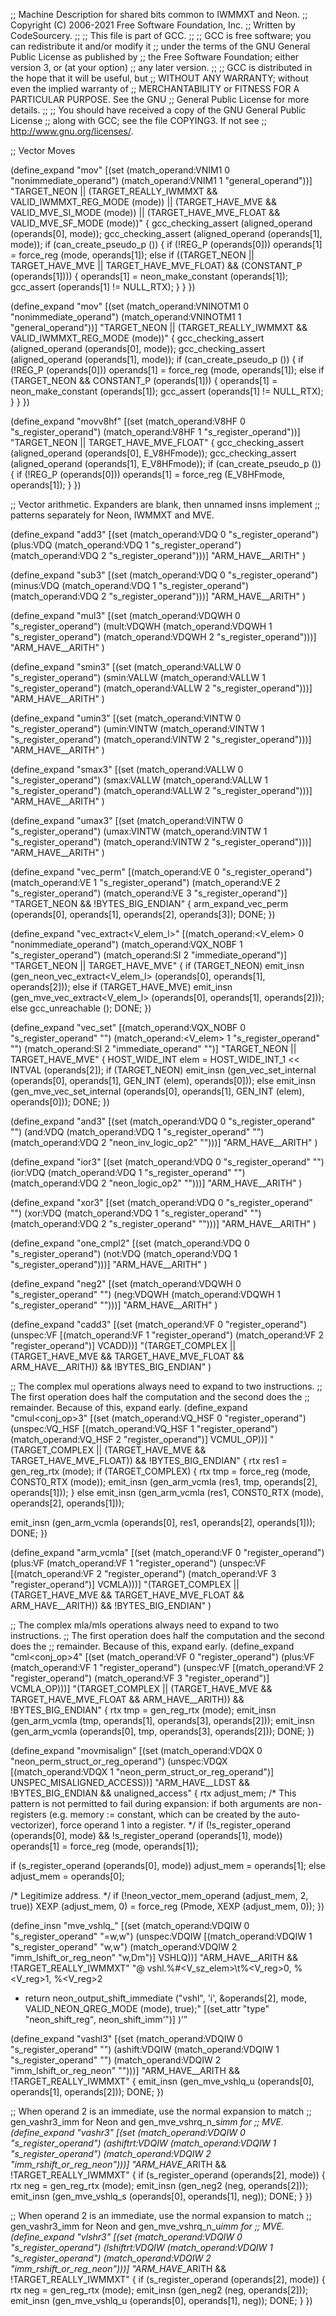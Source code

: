 ;; Machine Description for shared bits common to IWMMXT and Neon.
;; Copyright (C) 2006-2021 Free Software Foundation, Inc.
;; Written by CodeSourcery.
;;
;; This file is part of GCC.
;;
;; GCC is free software; you can redistribute it and/or modify it
;; under the terms of the GNU General Public License as published by
;; the Free Software Foundation; either version 3, or (at your option)
;; any later version.
;;
;; GCC is distributed in the hope that it will be useful, but
;; WITHOUT ANY WARRANTY; without even the implied warranty of
;; MERCHANTABILITY or FITNESS FOR A PARTICULAR PURPOSE.  See the GNU
;; General Public License for more details.
;;
;; You should have received a copy of the GNU General Public License
;; along with GCC; see the file COPYING3.  If not see
;; <http://www.gnu.org/licenses/>.

;; Vector Moves

(define_expand "mov<mode>"
  [(set (match_operand:VNIM1 0 "nonimmediate_operand")
	(match_operand:VNIM1 1 "general_operand"))]
  "TARGET_NEON
   || (TARGET_REALLY_IWMMXT && VALID_IWMMXT_REG_MODE (<MODE>mode))
   || (TARGET_HAVE_MVE && VALID_MVE_SI_MODE (<MODE>mode))
   || (TARGET_HAVE_MVE_FLOAT && VALID_MVE_SF_MODE (<MODE>mode))"
   {
  gcc_checking_assert (aligned_operand (operands[0], <MODE>mode));
  gcc_checking_assert (aligned_operand (operands[1], <MODE>mode));
  if (can_create_pseudo_p ())
    {
      if (!REG_P (operands[0]))
	operands[1] = force_reg (<MODE>mode, operands[1]);
      else if ((TARGET_NEON || TARGET_HAVE_MVE || TARGET_HAVE_MVE_FLOAT)
	       && (CONSTANT_P (operands[1])))
	{
	  operands[1] = neon_make_constant (operands[1]);
	  gcc_assert (operands[1] != NULL_RTX);
	}
    }
})

(define_expand "mov<mode>"
  [(set (match_operand:VNINOTM1 0 "nonimmediate_operand")
	(match_operand:VNINOTM1 1 "general_operand"))]
  "TARGET_NEON
   || (TARGET_REALLY_IWMMXT && VALID_IWMMXT_REG_MODE (<MODE>mode))"
{
  gcc_checking_assert (aligned_operand (operands[0], <MODE>mode));
  gcc_checking_assert (aligned_operand (operands[1], <MODE>mode));
  if (can_create_pseudo_p ())
    {
      if (!REG_P (operands[0]))
	operands[1] = force_reg (<MODE>mode, operands[1]);
      else if (TARGET_NEON && CONSTANT_P (operands[1]))
	{
	  operands[1] = neon_make_constant (operands[1]);
	  gcc_assert (operands[1] != NULL_RTX);
	}
    }
})

(define_expand "movv8hf"
  [(set (match_operand:V8HF 0 "s_register_operand")
       (match_operand:V8HF 1 "s_register_operand"))]
   "TARGET_NEON || TARGET_HAVE_MVE_FLOAT"
{
  gcc_checking_assert (aligned_operand (operands[0], E_V8HFmode));
  gcc_checking_assert (aligned_operand (operands[1], E_V8HFmode));
   if (can_create_pseudo_p ())
     {
       if (!REG_P (operands[0]))
	 operands[1] = force_reg (E_V8HFmode, operands[1]);
     }
})

;; Vector arithmetic.  Expanders are blank, then unnamed insns implement
;; patterns separately for Neon, IWMMXT and MVE.

(define_expand "add<mode>3"
  [(set (match_operand:VDQ 0 "s_register_operand")
	(plus:VDQ (match_operand:VDQ 1 "s_register_operand")
		  (match_operand:VDQ 2 "s_register_operand")))]
  "ARM_HAVE_<MODE>_ARITH"
)

(define_expand "sub<mode>3"
  [(set (match_operand:VDQ 0 "s_register_operand")
	(minus:VDQ (match_operand:VDQ 1 "s_register_operand")
		   (match_operand:VDQ 2 "s_register_operand")))]
  "ARM_HAVE_<MODE>_ARITH"
)

(define_expand "mul<mode>3"
  [(set (match_operand:VDQWH 0 "s_register_operand")
	(mult:VDQWH (match_operand:VDQWH 1 "s_register_operand")
		    (match_operand:VDQWH 2 "s_register_operand")))]
  "ARM_HAVE_<MODE>_ARITH"
)

(define_expand "smin<mode>3"
  [(set (match_operand:VALLW 0 "s_register_operand")
	(smin:VALLW (match_operand:VALLW 1 "s_register_operand")
		    (match_operand:VALLW 2 "s_register_operand")))]
   "ARM_HAVE_<MODE>_ARITH"
)

(define_expand "umin<mode>3"
  [(set (match_operand:VINTW 0 "s_register_operand")
	(umin:VINTW (match_operand:VINTW 1 "s_register_operand")
		    (match_operand:VINTW 2 "s_register_operand")))]
   "ARM_HAVE_<MODE>_ARITH"
)

(define_expand "smax<mode>3"
  [(set (match_operand:VALLW 0 "s_register_operand")
	(smax:VALLW (match_operand:VALLW 1 "s_register_operand")
		    (match_operand:VALLW 2 "s_register_operand")))]
   "ARM_HAVE_<MODE>_ARITH"
)

(define_expand "umax<mode>3"
  [(set (match_operand:VINTW 0 "s_register_operand")
	(umax:VINTW (match_operand:VINTW 1 "s_register_operand")
		    (match_operand:VINTW 2 "s_register_operand")))]
   "ARM_HAVE_<MODE>_ARITH"
)

(define_expand "vec_perm<mode>"
  [(match_operand:VE 0 "s_register_operand")
   (match_operand:VE 1 "s_register_operand")
   (match_operand:VE 2 "s_register_operand")
   (match_operand:VE 3 "s_register_operand")]
  "TARGET_NEON && !BYTES_BIG_ENDIAN"
{
  arm_expand_vec_perm (operands[0], operands[1], operands[2], operands[3]);
  DONE;
})

(define_expand "vec_extract<mode><V_elem_l>"
 [(match_operand:<V_elem> 0 "nonimmediate_operand")
  (match_operand:VQX_NOBF 1 "s_register_operand")
  (match_operand:SI 2 "immediate_operand")]
 "TARGET_NEON || TARGET_HAVE_MVE"
{
  if (TARGET_NEON)
    emit_insn (gen_neon_vec_extract<mode><V_elem_l> (operands[0], operands[1],
						     operands[2]));
  else if (TARGET_HAVE_MVE)
    emit_insn (gen_mve_vec_extract<mode><V_elem_l> (operands[0], operands[1],
						     operands[2]));
  else
    gcc_unreachable ();
  DONE;
})

(define_expand "vec_set<mode>"
  [(match_operand:VQX_NOBF 0 "s_register_operand" "")
   (match_operand:<V_elem> 1 "s_register_operand" "")
   (match_operand:SI 2 "immediate_operand" "")]
  "TARGET_NEON || TARGET_HAVE_MVE"
{
  HOST_WIDE_INT elem = HOST_WIDE_INT_1 << INTVAL (operands[2]);
  if (TARGET_NEON)
    emit_insn (gen_vec_set<mode>_internal (operands[0], operands[1],
					   GEN_INT (elem), operands[0]));
  else
    emit_insn (gen_mve_vec_set<mode>_internal (operands[0], operands[1],
					       GEN_INT (elem), operands[0]));
  DONE;
})

(define_expand "and<mode>3"
  [(set (match_operand:VDQ 0 "s_register_operand" "")
	(and:VDQ (match_operand:VDQ 1 "s_register_operand" "")
		 (match_operand:VDQ 2 "neon_inv_logic_op2" "")))]
  "ARM_HAVE_<MODE>_ARITH"
)

(define_expand "ior<mode>3"
  [(set (match_operand:VDQ 0 "s_register_operand" "")
	(ior:VDQ (match_operand:VDQ 1 "s_register_operand" "")
		 (match_operand:VDQ 2 "neon_logic_op2" "")))]
  "ARM_HAVE_<MODE>_ARITH"
)

(define_expand "xor<mode>3"
  [(set (match_operand:VDQ 0 "s_register_operand" "")
	(xor:VDQ (match_operand:VDQ 1 "s_register_operand" "")
		 (match_operand:VDQ 2 "s_register_operand" "")))]
  "ARM_HAVE_<MODE>_ARITH"
)

(define_expand "one_cmpl<mode>2"
  [(set (match_operand:VDQ 0 "s_register_operand")
	(not:VDQ (match_operand:VDQ 1 "s_register_operand")))]
  "ARM_HAVE_<MODE>_ARITH"
)

(define_expand "neg<mode>2"
  [(set (match_operand:VDQWH 0 "s_register_operand" "")
	(neg:VDQWH (match_operand:VDQWH 1 "s_register_operand" "")))]
  "ARM_HAVE_<MODE>_ARITH"
)

(define_expand "cadd<rot><mode>3"
  [(set (match_operand:VF 0 "register_operand")
	(unspec:VF [(match_operand:VF 1 "register_operand")
		    (match_operand:VF 2 "register_operand")]
		   VCADD))]
  "(TARGET_COMPLEX || (TARGET_HAVE_MVE && TARGET_HAVE_MVE_FLOAT
		      && ARM_HAVE_<MODE>_ARITH)) && !BYTES_BIG_ENDIAN"
)

;; The complex mul operations always need to expand to two instructions.
;; The first operation does half the computation and the second does the
;; remainder.  Because of this, expand early.
(define_expand "cmul<conj_op><mode>3"
  [(set (match_operand:VQ_HSF 0 "register_operand")
        (unspec:VQ_HSF [(match_operand:VQ_HSF 1 "register_operand")
			(match_operand:VQ_HSF 2 "register_operand")]
		       VCMUL_OP))]
  "(TARGET_COMPLEX || (TARGET_HAVE_MVE && TARGET_HAVE_MVE_FLOAT))
   && !BYTES_BIG_ENDIAN"
{
  rtx res1 = gen_reg_rtx (<MODE>mode);
  if (TARGET_COMPLEX)
    {
      rtx tmp = force_reg (<MODE>mode, CONST0_RTX (<MODE>mode));
      emit_insn (gen_arm_vcmla<rotsplit1><mode> (res1, tmp,
						 operands[2], operands[1]));
    }
  else
    emit_insn (gen_arm_vcmla<rotsplit1><mode> (res1, CONST0_RTX (<MODE>mode),
					       operands[2], operands[1]));

  emit_insn (gen_arm_vcmla<rotsplit2><mode> (operands[0], res1,
					     operands[2], operands[1]));
  DONE;
})

(define_expand "arm_vcmla<rot><mode>"
  [(set (match_operand:VF 0 "register_operand")
	(plus:VF (match_operand:VF 1 "register_operand")
		 (unspec:VF [(match_operand:VF 2 "register_operand")
			     (match_operand:VF 3 "register_operand")]
			     VCMLA)))]
  "(TARGET_COMPLEX || (TARGET_HAVE_MVE && TARGET_HAVE_MVE_FLOAT
		      && ARM_HAVE_<MODE>_ARITH)) && !BYTES_BIG_ENDIAN"
)

;; The complex mla/mls operations always need to expand to two instructions.
;; The first operation does half the computation and the second does the
;; remainder.  Because of this, expand early.
(define_expand "cml<fcmac1><conj_op><mode>4"
  [(set (match_operand:VF 0 "register_operand")
	(plus:VF (match_operand:VF 1 "register_operand")
		 (unspec:VF [(match_operand:VF 2 "register_operand")
			     (match_operand:VF 3 "register_operand")]
			    VCMLA_OP)))]
  "(TARGET_COMPLEX || (TARGET_HAVE_MVE && TARGET_HAVE_MVE_FLOAT
		      && ARM_HAVE_<MODE>_ARITH)) && !BYTES_BIG_ENDIAN"
{
  rtx tmp = gen_reg_rtx (<MODE>mode);
  emit_insn (gen_arm_vcmla<rotsplit1><mode> (tmp, operands[1],
					     operands[3], operands[2]));
  emit_insn (gen_arm_vcmla<rotsplit2><mode> (operands[0], tmp,
					     operands[3], operands[2]));
  DONE;
})

(define_expand "movmisalign<mode>"
 [(set (match_operand:VDQX 0 "neon_perm_struct_or_reg_operand")
	(unspec:VDQX [(match_operand:VDQX 1 "neon_perm_struct_or_reg_operand")]
	 UNSPEC_MISALIGNED_ACCESS))]
 "ARM_HAVE_<MODE>_LDST && !BYTES_BIG_ENDIAN && unaligned_access"
{
 rtx adjust_mem;
 /* This pattern is not permitted to fail during expansion: if both arguments
    are non-registers (e.g. memory := constant, which can be created by the
    auto-vectorizer), force operand 1 into a register.  */
 if (!s_register_operand (operands[0], <MODE>mode)
     && !s_register_operand (operands[1], <MODE>mode))
   operands[1] = force_reg (<MODE>mode, operands[1]);

 if (s_register_operand (operands[0], <MODE>mode))
   adjust_mem = operands[1];
 else
   adjust_mem = operands[0];

 /* Legitimize address.  */
 if (!neon_vector_mem_operand (adjust_mem, 2, true))
   XEXP (adjust_mem, 0) = force_reg (Pmode, XEXP (adjust_mem, 0));
})

(define_insn "mve_vshlq_<supf><mode>"
  [(set (match_operand:VDQIW 0 "s_register_operand" "=w,w")
	(unspec:VDQIW [(match_operand:VDQIW 1 "s_register_operand" "w,w")
		       (match_operand:VDQIW 2 "imm_lshift_or_reg_neon" "w,Dm")]
	 VSHLQ))]
  "ARM_HAVE_<MODE>_ARITH && !TARGET_REALLY_IWMMXT"
  "@
   vshl.<supf>%#<V_sz_elem>\t%<V_reg>0, %<V_reg>1, %<V_reg>2
   * return neon_output_shift_immediate (\"vshl\", 'i', &operands[2], <MODE>mode, VALID_NEON_QREG_MODE (<MODE>mode), true);"
  [(set_attr "type" "neon_shift_reg<q>, neon_shift_imm<q>")]
)

(define_expand "vashl<mode>3"
  [(set (match_operand:VDQIW 0 "s_register_operand" "")
	(ashift:VDQIW (match_operand:VDQIW 1 "s_register_operand" "")
		      (match_operand:VDQIW 2 "imm_lshift_or_reg_neon" "")))]
  "ARM_HAVE_<MODE>_ARITH && !TARGET_REALLY_IWMMXT"
{
  emit_insn (gen_mve_vshlq_u<mode> (operands[0], operands[1], operands[2]));
  DONE;
})

;; When operand 2 is an immediate, use the normal expansion to match
;; gen_vashr<mode>3_imm for Neon and gen_mve_vshrq_n_s<mode>_imm for
;; MVE.
(define_expand "vashr<mode>3"
  [(set (match_operand:VDQIW 0 "s_register_operand")
	(ashiftrt:VDQIW (match_operand:VDQIW 1 "s_register_operand")
			(match_operand:VDQIW 2 "imm_rshift_or_reg_neon")))]
  "ARM_HAVE_<MODE>_ARITH && !TARGET_REALLY_IWMMXT"
{
  if (s_register_operand (operands[2], <MODE>mode))
    {
      rtx neg = gen_reg_rtx (<MODE>mode);
      emit_insn (gen_neg<mode>2 (neg, operands[2]));
      emit_insn (gen_mve_vshlq_s<mode> (operands[0], operands[1], neg));
      DONE;
    }
})

;; When operand 2 is an immediate, use the normal expansion to match
;; gen_vashr<mode>3_imm for Neon and gen_mve_vshrq_n_u<mode>_imm for
;; MVE.
(define_expand "vlshr<mode>3"
  [(set (match_operand:VDQIW 0 "s_register_operand")
	(lshiftrt:VDQIW (match_operand:VDQIW 1 "s_register_operand")
			(match_operand:VDQIW 2 "imm_rshift_or_reg_neon")))]
  "ARM_HAVE_<MODE>_ARITH && !TARGET_REALLY_IWMMXT"
{
  if (s_register_operand (operands[2], <MODE>mode))
    {
      rtx neg = gen_reg_rtx (<MODE>mode);
      emit_insn (gen_neg<mode>2 (neg, operands[2]));
      emit_insn (gen_mve_vshlq_u<mode> (operands[0], operands[1], neg));
      DONE;
    }
})
